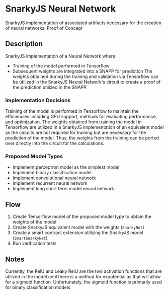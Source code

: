 # SnarkyJS Neural Network
SnarkyJS implementation of associated artifacts necessary for the creation of neural networks.
Proof of Concept

## Description
SnarkyJS implementation of a Neural Network where:
 - Training of the model performed in Tensorflow
 - Subsequent weights are integrated into a SNAPP for prediction
The weights obtained during the training and validation via Tensorflow can be utilized in the
SnarkyJS Neural Network's circuit to create a proof of the prediction utilized in the SNAPP.

### Implementation Decisions
Training of the model is performed in Tensorflow to maintain the efficiencies including GPU 
support, methods for evaluating performance, and optimization. The weights obtained from 
training the model in Tensorflow are utilized in a SnarkyJS implementation of an equivalent 
model as the circuits are not required for training but are necessary for the prediction of 
the model. Thus, the weights from the training can be ported over directly into the circuit 
for the calculations. 

### Proposed Model Types
 - Implement perceptron model as the simplest model 
 - Implement binary classification model
 - Implement convolutional neural network
 - Implement recurrent neural network
 - Implement long short term model neural network

## Flow
 1. Create Tensorflow model of the proposed model type to obtain the weights of the model
 2. Create SnarkyJS equivalent model with the weights (`SnarkyNet`)
 3. Create a smart contract extension utilizing the SnarkyJS model (`SmartSnarkyNet`)
 4. Run verification tests

## Notes
Currently, the RelU and Leaky RelU are the two activation functions that are utilized in 
the model until there is a method for expotential as that will allow for a sigmoid function.
Unfortunately, the sigmoid function is primarily used for binary classification models 
